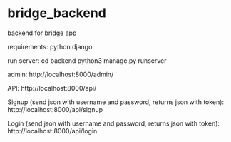 # bridge_backend
backend for bridge app

requirements:
python
django

run server: 
cd backend
python3 manage.py runserver

admin:
http://localhost:8000/admin/

API:
http://localhost:8000/api/

Signup (send json with username and password, returns json with token):
http://localhost:8000/api/signup

Login (send json with username and password, returns json with token):
http://localhost:8000/api/login
